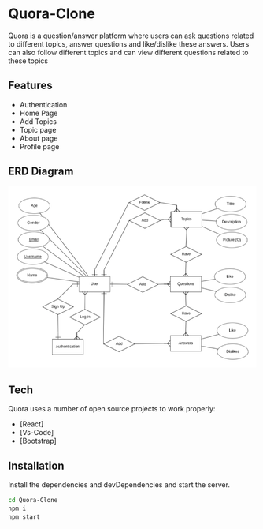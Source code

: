 # Quora-Clone

Quora is a question/answer platform where users can ask questions related to different topics, answer questions and like/dislike these answers. Users can also follow different topics and can view different questions related to these topics

## Features

- Authentication
- Home Page
- Add Topics
- Topic page
- About page
- Profile page

## ERD Diagram
![alt text](https://github.com/ans1337/Quora-Clone/blob/main/Client/src/erd.png)

## Tech

Quora uses a number of open source projects to work properly:
- [React] 
- [Vs-Code] 
- [Bootstrap]

## Installation
Install the dependencies and devDependencies and start the server.

```sh
cd Quora-Clone
npm i
npm start
```


